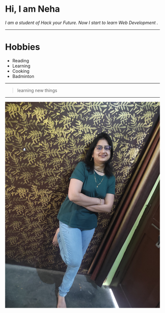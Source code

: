 # Hi, I am Neha 

*I am a student of Hack your Future. Now I start to learn Web Development .*

---

# Hobbies
+ Reading
+ Learning
+ Cooking
+ Badminton

---

>learning new things

---

![N|Solid](/assets/Neha.jpg)